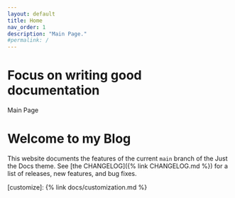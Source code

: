 ```yaml
---
layout: default
title: Home
nav_order: 1
description: "Main Page."
#permalink: /
---
```


# Focus on writing good documentation

Main Page
<h1>Welcome to my Blog</h1>

This website documents the features of the current `main` branch of the Just the Docs theme. See [the CHANGELOG]({% link CHANGELOG.md %}) for a list of releases, new features, and bug fixes.

[customize]: {% link docs/customization.md %}
